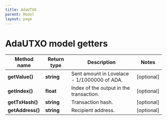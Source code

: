 ```yaml
---
title: AdaUTXO
parent: Model
layout: page
---
```


# AdaUTXO model getters

Method name | Return type | Description | Notes
------------ | ------------- | ------------- | -------------
**getValue()** | **string** | Sent amount in Lovelace - 1/1000000 of ADA. | [optional]
**getIndex()** | **float** | Index of the output in the transaction. | [optional]
**getTxHash()** | **string** | Transaction hash. | [optional]
**getAddress()** | **string** | Recipient address. | [optional]

